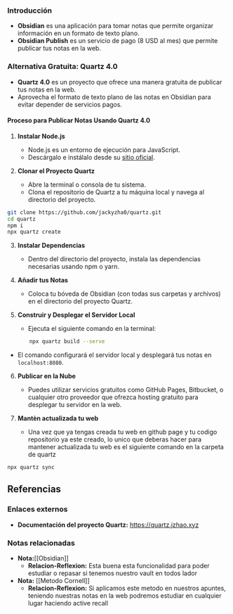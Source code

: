 

### Introducción

- **Obsidian** es una aplicación para tomar notas que permite organizar información en un formato de texto plano.
- **Obsidian Publish** es un servicio de pago (8 USD al mes) que permite publicar tus notas en la web.

### Alternativa Gratuita: Quartz 4.0

- **Quartz 4.0** es un proyecto que ofrece una manera gratuita de publicar tus notas en la web.
- Aprovecha el formato de texto plano de las notas en Obsidian para evitar depender de servicios pagos.

#### Proceso para Publicar Notas Usando Quartz 4.0

1. **Instalar Node.js**
   - Node.js es un entorno de ejecución para JavaScript.
   - Descárgalo e instálalo desde su [sitio oficial](https://nodejs.org).

2. **Clonar el Proyecto Quartz**
   - Abre la terminal o consola de tu sistema.
   - Clona el repositorio de Quartz a tu máquina local y navega al directorio del proyecto.
``` Bash
git clone https://github.com/jackyzha0/quartz.git
cd quartz
npm i
npx quartz create
```

3. **Instalar Dependencias**
   - Dentro del directorio del proyecto, instala las dependencias necesarias usando npm o yarn.

4. **Añadir tus Notas**
   - Coloca tu bóveda de Obsidian (con todas sus carpetas y archivos) en el directorio del proyecto Quartz.

5. **Construir y Desplegar el Servidor Local**
   - Ejecuta el siguiente comando en la terminal: 
```bash
       npx quartz build --serve
```
   - El comando configurará el servidor local y desplegará tus notas en `localhost:8080`.

6. **Publicar en la Nube**
   - Puedes utilizar servicios gratuitos como GitHub Pages, Bitbucket, o cualquier otro proveedor que ofrezca hosting gratuito para desplegar tu servidor en la web.

7. **Mantèn actualizada tu web**
	- Una vez que ya tengas creada tu web en github page y tu codigo repositorio ya este creado, lo unico que deberas hacer para mantener actualizada tu web es el siguiente comando en la carpeta de quartz
``` bash
npx quartz sync
```
## Referencias
### Enlaces externos
- **Documentación del proyecto Quartz:** https://quartz.jzhao.xyz
### Notas relacionadas
- **Nota:**[[Obsidian]]
	- **Relacion-Reflexion:** Esta buena esta funcionalidad para poder estudiar o repasar si tenemos nuestro vault en todos lador
- **Nota:** [[Metodo Cornell]]
	- **Relacion-Reflexion:** Si aplicamos este metodo en nuestros apuntes, teniendo nuestras notas en la web podremos estudiar en cualquier lugar haciendo active recall